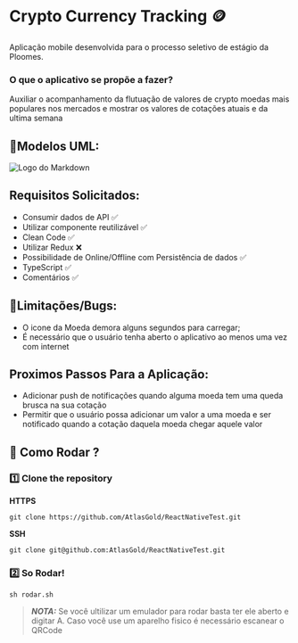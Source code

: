 # Crypto Currency Tracking 🪙
Aplicação mobile desenvolvida para o processo seletivo de estágio da Ploomes.
### O que o aplicativo se propõe a fazer?
Auxiliar o acompanhamento da flutuação de valores de crypto moedas mais populares nos mercados e mostrar os valores de cotações atuais e da ultima semana
## 📄Modelos UML:
![Logo do Markdown](https://i.ibb.co/zfKp8cR/Diagrama-em-branco-P-gina-1-2.png)

## Requisitos Solicitados: 
* Consumir dados de API  ✅
* Utilizar componente reutilizável ✅
* Clean Code ✅
* Utilizar Redux  ❌
* Possibilidade de Online/Offline com Persistência de dados ✅
* TypeScript ✅
* Comentários ✅

## 🐞Limitações/Bugs: 
* O icone da Moeda demora alguns segundos para carregar;<br />
* É necessário que o usuário tenha aberto o aplicativo ao menos uma vez com internet

## Proximos Passos Para a Aplicação:
* Adicionar push de notificações quando alguma moeda tem uma queda brusca na sua cotação<br />
* Permitir que o usuário possa adicionar um valor a uma moeda e ser notificado quando a cotação daquela moeda chegar aquele valor

## 🚀 Como Rodar ?

###  1️⃣ Clone the repository

**HTTPS**

```
git clone https://github.com/AtlasGold/ReactNativeTest.git
```

**SSH**

```
git clone git@github.com:AtlasGold/ReactNativeTest.git
```

###  2️⃣  So Rodar!

```
sh rodar.sh
```

> **_NOTA:_**  Se você ultilizar um emulador para rodar basta ter ele aberto e digitar A. Caso você use um aparelho fisico é necessário escanear o QRCode
